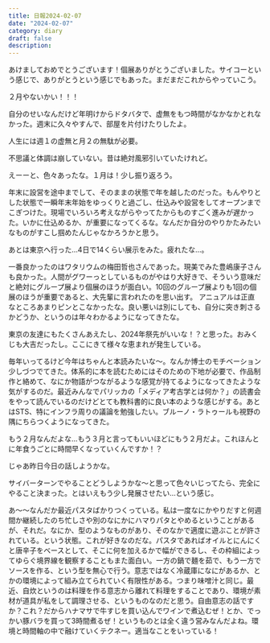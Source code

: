 ```yaml
---
title: 日報2024-02-07
date: "2024-02-07"
category: diary
draft: false
description:
---
```


あけましておめでとうございます！個展ありがとうございました。サイコーという感じで、ありがとうという感じでもあった。まだまだこれからやっていこう。

２月やないかい！！！

自分のせいなんだけど年明けからドタバタで、虚無をもつ時間がなかなかとれなかった。週末に久々やすんで、部屋を片付けたりしたよ。

人生には週１の虚無と月２の無駄が必要。

不思議と体調は崩していない。昔は絶対風邪引いていたけれど。

えーーと、色々あったな。１月は！少し振り返ろう。

年末に設営を途中までして、そのままの状態で年を越したのだった。もんやりとした状態で一瞬年末年始をゆっくりと過ごし、仕込みや設営をしてオープンまでこぎつけた。現場でいろいろ考えながらやってたからものすごく進みが遅かった。いかに仕込めるか、が重要になってくるな。なんだか自分のやりかたみたいなものがすこし掴めたんじゃなかろうかと思う。

あとは東京へ行った…4日で14くらい展示をみた。疲れたな…。

一番良かったのはワタリウムの梅田哲也さんであった。現美でみた豊嶋康子さんも良かった。人間がグワーっとしているものがやはり大好きで、そういう意味だと絶対にグループ展より個展のほうが面白い。10回のグループ展よりも1回の個展のほうが重要であると、大先輩に言われたのを思い出す。
アニュアルは正直なところあまりピンとこなかったな。良い悪いは別にしても、自分に突き刺さるかどうか、というのは年々わかるようになってきたな。

東京の友達にもたくさんあえたし、2024年祭先がいいな！？と思った。おみくじも大吉だったし。ここにきて様々な恵まれが発生している。

毎年いってるけど今年はちゃんと本読みたいな〜。なんか博士のモチベーション少しづつでてきた。体系的に本を読むためにはそのための下地が必要で、作品制作と絡めて、なにか物語がつながるような感覚が持てるようになってきたような気がするのだ。最近みんなでパリッカの「メディア考古学とは何か？」の読書会をやって読んでいるのだけどとても教科書的に良い本のような感じがする。あとはSTS、特にインフラ周りの議論を勉強したい。ブルーノ・ラトゥールも視野の隅にちらつくようになってきた。

もう２月なんだよな…もう３月と言ってもいいほどにもう２月だよ。これほんとに年食うごとに時間早くなっていくんですか！？


じゃあ昨日今日の話しようかな。

サイバーターンでやることどうしようかな〜と思って色々いじってたら、完全にやること決まった。とはいえもう少し発展させたい…という感じ。

あ〜〜なんだか最近パスタばかりつくっている。私は一度なにかやりだすと何週間か継続したのち忙しさや別のなにかにハマりパタとやめるということがあるが、それだ。なにか、型のようなものがあり、そのなかで適度に遊ぶことが許されている。という状態。これが好きなのだな。パスタであればオイルとにんにくと唐辛子をベースとして、そこに何を加えるかで幅ができるし、その枠組によってゆらぐ境界線を観察することもまた面白い。一方の鍋で麺を茹で、もう一方でソースを作る、という型を無心で行う。意志ではなく冷蔵庫になにがあるか、とかの環境によって組み立てられていく有限性がある。つまり味噌汁と同じ。最近、自炊というのは料理を作る意志から離れて料理をすることであり、環境が素材が道具が私をして調理させる、というものなのだと思う。自由意志の話ですか？これ？だからハナマサで牛すじを買い込んでワインで煮込むぜ！とか、でっかい豚バラを買って3時間煮るぜ！というものとは全く違う営みなんだよね。環境と時間軸の中で融けていくテクネー。適当なことをいっている！